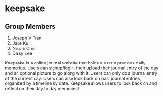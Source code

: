 # keepsake

## Group Members

1. Joseph V Tran
2. Jake Ku
3. Nicole Cho
4. Daisy Lee

Keepsake is a online journal website that holds a user's precious daily memories. Users can signup/login, then upload their journal entry of the day and an optional picture to go along with it. Users can only do a journal entry of the current day. Users can also look back on past journal entries, organized by a timeline by date. Keepsake allows users to look back on and reflect on their day to day memories!